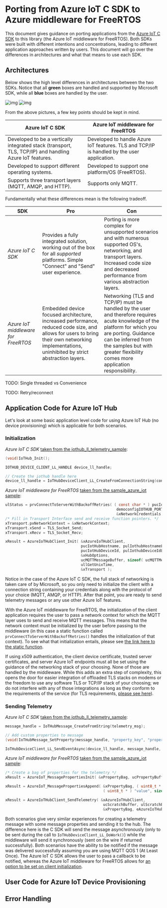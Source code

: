 # Porting from Azure IoT C SDK to Azure middleware for FreeRTOS

This document gives guidance on porting applications from the [Azure IoT C SDK](https://github.com/Azure/azure-iot-sdk-c) to this library (the Azure IoT middleware for FreeRTOS). Both SDKs were built with different intentions and concentrations, leading to different application approaches written by users. This document will go over the differences in architectures and what that means to use each SDK.

## Architectures

Below shows the high level differences in architectures between the two SDKs. Notice that all **green** boxes are handled and supported by Microsoft SDK, while all **blue** boxes are handled by the user.

![img](./resources/tall-v1-arch.png) ![img](./resources/tall-mid-arch.png)

From the above pictures, a few key points should be kept in mind.

| Azure IoT C SDK | Azure IoT middleware for FreeRTOS |
| --------------- | --------------------------------- |
| Developed to be a vertically integrated stack (transport, TLS, TCP/IP) and handling Azure IoT features. | Developed to handle Azure IoT features. TLS and TCP/IP is handled by the user application. |
| Developed to support different operating systems. | Developed to support one platform/OS (FreeRTOS). |
| Supports three transport layers (MQTT, AMQP, and HTTP). | Supports only MQTT. |

Fundamentally what these differences mean is the following tradeoff.

| SDK | Pro | Con |
| --- | --- | --- |
| *Azure IoT C SDK* | Provides a fully integrated solution, working out of the box for all *supported* platforms. Simple "Connect" and "Send" user experience. | Porting is more complex for unsupported scenarios and with numerous supported OS's, networking, and transport layers. Increased code size and decreased performance from various abstraction layers. |
| *Azure IoT middleware for FreeRTOS* | Embedded device focused architecture, increased performance, reduced code size, and allows for users to bring their own networking implementations, uninhibited by strict abstraction layers. | Networking (TLS and TCP/IP) must be handled by the user and therefore requires acute knowledge of the platform for which you are porting. Guidance can be inferred from the samples but with greater flexibility comes more application responsibility. |

TODO: Single threaded vs Convenience

TODO: Retry/reconnect

## Application Code for Azure IoT Hub

Let's look at some basic application level code for using Azure IoT Hub (no device provisioning) which is applicable for both scenarios.

### Initialization

*Azure IoT C SDK* [taken from the iothub_ll_telemetry_sample](https://github.com/Azure/azure-iot-sdk-c/blob/master/iothub_client/samples/iothub_ll_telemetry_sample/iothub_ll_telemetry_sample.c):

```c
(void)IoTHub_Init();

IOTHUB_DEVICE_CLIENT_LL_HANDLE device_ll_handle;

// Create the iothub handle here
device_ll_handle = IoTHubDeviceClient_LL_CreateFromConnectionString(connectionString, MQTT_Protocol);

```

*Azure IoT middleware for FreeRTOS* [taken from the sample_azure_iot sample](https://github.com/Azure-Samples/iot-middleware-freertos-samples/blob/main/demos/sample_azure_iot/sample_azure_iot.c):

```c
ulStatus = prvConnectToServerWithBackoffRetries( ( const char * ) pucIotHubHostname,
                                                  democonfigIOTHUB_PORT,
                                                  &xNetworkCredentials, &xNetworkContext );
/* Fill in Transport Interface send and receive function pointers. */
xTransport.pxNetworkContext = &xNetworkContext;
xTransport.xSend = TLS_Socket_Send;
xTransport.xRecv = TLS_Socket_Recv;

xResult = AzureIoTHubClient_Init( &xAzureIoTHubClient,
                                  pucIotHubHostname, pulIothubHostnameLength,
                                  pucIotHubDeviceId, pulIothubDeviceIdLength,
                                  &xHubOptions,
                                  ucMQTTMessageBuffer, sizeof( ucMQTTMessageBuffer ),
                                  ullGetUnixTime,
                                  &xTransport );
```

Notice in the case of the Azure IoT C SDK, the full stack of networking is taken care of by Microsoft, so you only need to initialize the client with a connection string containing your credentials along with the protocol of your choice (MQTT, AMQP, or HTTP). After that point, you are ready to send telemetry messages or any use   other Azure IoT features.

With the Azure IoT middleware for FreeRTOS, the initialization of the client application requires the user to pass a network context for which the MQTT layer uses to send and receive MQTT messages. This means that the network context must be initialized by the user before passing to the middleware (in this case a static function called `prvConnectToServerWithBackoffRetries()` handles the initialization of that context). To see what that initialization entails, please see [the link here to the static function](https://github.com/Azure-Samples/iot-middleware-freertos-samples/blob/bea90b2a7ce11dc06612bdce142b90f59f436be1/demos/sample_azure_iot/sample_azure_iot.c#L558-L612).

If using x509 authentication, the client device certificate, trusted server certificates, and server Azure IoT endpoints must all be set using the guidance of the networking stack of your choosing. None of those are handled by the middleware. While this adds an extra step of complexity, this opens the door for easier integration of offloaded TLS stacks on modems or the freedom to use any software TLS or TCP/IP stack of your choosing; we do not interfere with any of those integrations as long as they conform to the requirements of the service (for TLS requirements, [please see here](https://docs.microsoft.com/azure/iot-hub/iot-hub-tls-support)).

### Sending Telemetry

*Azure IoT C SDK* [taken from the iothub_ll_telemetry_sample](https://github.com/Azure/azure-iot-sdk-c/blob/master/iothub_client/samples/iothub_ll_telemetry_sample/iothub_ll_telemetry_sample.c):

```c
message_handle = IoTHubMessage_CreateFromString(telemetry_msg);

// Add custom properties to message
(void)IoTHubMessage_SetProperty(message_handle, "property_key", "property_value");

IoTHubDeviceClient_LL_SendEventAsync(device_ll_handle, message_handle, send_confirm_callback, NULL);
```

*Azure IoT middleware for FreeRTOS* [taken from the sample_azure_iot sample](https://github.com/Azure-Samples/iot-middleware-freertos-samples/blob/main/demos/sample_azure_iot/sample_azure_iot.c):

```c
/* Create a bag of properties for the telemetry */
xResult = AzureIoT_MessagePropertiesInit( &xPropertyBag, ucPropertyBuffer, 0, sizeof( xPropertyBag ) );

xResult = AzureIoT_MessagePropertiesAppend( &xPropertyBag, ( uint8_t * ) "name", sizeof( "name" ) - 1,
                                            ( uint8_t * ) "value", sizeof( "value" ) - 1 );

xResult = AzureIoTHubClient_SendTelemetry( &xAzureIoTHubClient,
                                            ucScratchBuffer, ulScratchBufferLength,
                                            &xPropertyBag, eAzureIoTHubMessageQoS1, NULL );
```

Both scenarios give very similar experiences for creating a telemetry message with some message properties and sending it to the hub. The difference here is the C SDK will send the message asynchronously (only to be sent during the call to `IoTHubDeviceClient_LL_DoWork()`) while the middleware will send it synchronously (sent on the wire if returned successfully). Both scenarios have the ability to be notified if the message was delivered successfully assuming you are using MQTT QOS 1 (At Least Once). The Azure IoT C SDK allows the user to pass a callback to be notified, whereas the Azure IoT middleware for FreeRTOS allows for [an option to be set on client initialization](https://github.com/Azure/azure-iot-middleware-freertos/blob/fa1552c596f638d688a66f4cc4939e7b9ae49334/source/include/azure_iot_hub_client.h#L226-L227).

## User Code for Azure IoT Device Provisioning

## Error Handling
